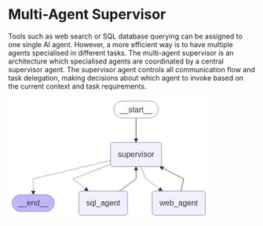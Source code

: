 # Multi-Agent Supervisor

Tools such as web search or SQL database querying can be assigned to one single AI agent. However, a more efficient way is to have multiple agents specialised in different tasks. The multi-agent supervisor is an architecture which specialised agents are coordinated by a central supervisor agent. The supervisor agent controls all communication flow and task delegation, making decisions about which agent to invoke based on the current context and task requirements.

![multi_agent](https://github.com/tonytsoi/agent_supervisor/blob/main/multi_agent.jpg?raw=true)
